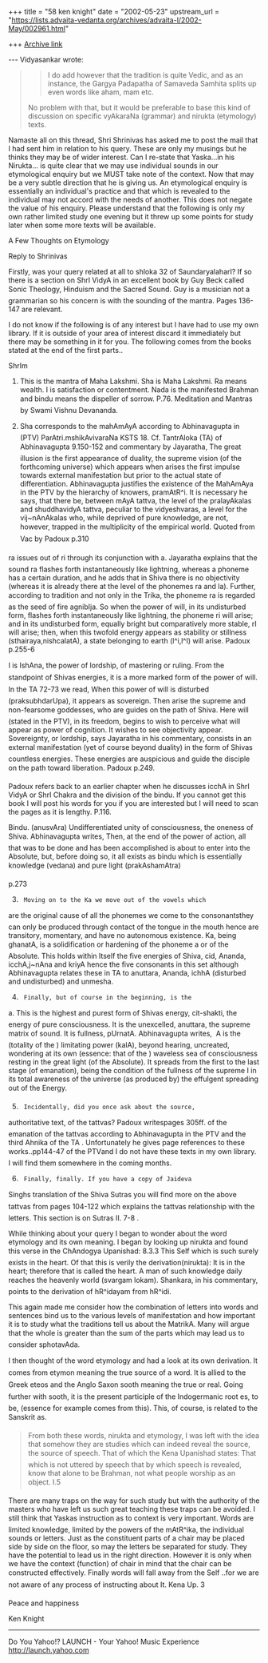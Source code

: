 +++
title = "58 ken knight"
date = "2002-05-23"
upstream_url = "https://lists.advaita-vedanta.org/archives/advaita-l/2002-May/002961.html"

+++
[Archive link](https://lists.advaita-vedanta.org/archives/advaita-l/2002-May/002961.html)

--- Vidyasankar <vsundaresan at HOTMAIL.COM> wrote:
> >I do add however that the tradition is quite Vedic,
> and as an instance, the
> >Gargya Padapatha of Samaveda Samhita splits up even
> words like aham, mam
> >etc.
>
> No problem with that, but it would be preferable to
> base this kind of
> discussion on specific vyAkaraNa (grammar) and
> nirukta (etymology) texts.

Namaste all on this thread,
Shri Shrinivas has asked me to post the mail that I
had sent him in relation to his query. These are only
my musings but he thinks they may be of wider
interest.
Can I re-state that Yaska...in his Nirukta... is quite
clear that we may use individual sounds in our
etymological enquiry but we MUST take note of the
context.   Now that may be a very subtle direction
that he is giving us.  An etymological enquiry is
essentially an individual's practice and that which is
revealed to the individual may not accord with the
needs of another.  This does not negate the value of
his enquiry.
Please understand that the following is only my own
rather limited study one evening but it threw up some
points for study later when some more texts will be
available.

A Few Thoughts on Etymology

Reply to Shrinivas

Firstly, was your query related at all to shloka 32 of
 SaundaryalaharI?  If so there is a section on ShrI
VidyA in an excellent book by Guy Beck called Sonic
Theology, Hinduism and the Sacred Sound.  Guy is a
musician not a grammarian so his concern is with the
sounding of the mantra. Pages 136-147 are relevant.

I do not know if the following is of any interest but
I have had to use my own library. If it is outside of
your area of interest discard it immediately but there
may be something in it for you.  The following comes
from the books stated at the end of the first parts..

ShrIm

1) This is the mantra of Maha Lakshmi.  Sha is Maha
Lakshmi. Ra means wealth.  I is satisfaction or
contentment. Nada is the manifested Brahman and bindu
means the dispeller of sorrow.  P.76.  Meditation and
Mantras by Swami Vishnu Devananda.

2) Sha corresponds to the mahAmAyA according to
Abhinavagupta in (PTV) ParAtri.mshikAvivaraNa KSTS 18.
Cf. TantrAloka (TA) of Abhinavagupta 9.150-152 and
commentary by Jayaratha, The great illusion is the
first appearance of duality, the supreme vision (of
the forthcoming universe) which appears when arises
the first impulse towards external manifestation but
prior to the actual state of differentiation.
Abhinavagupta justifies the existence of the MahAmAya
in the PTV by the hierarchy of knowers, pramAtR^i.  It
is necessary he says, that there be, between mAyA
tattva, the level of the pralayAkalas and shuddhavidyA
tattva, peculiar to the vidyeshvaras, a level for the
vij~nAnAkalas who, while deprived of pure knowledge,
are not, however, trapped in the multiplicity of the
empirical world.  Quoted from Vac by Padoux p.310

ra issues out of ri through its conjunction with a.
 Jayaratha explains that the sound ra flashes forth
instantaneously like lightning, whereas a phoneme has
a certain duration, and he adds that in Shiva there is
no objectivity (whereas it is already there at the
level of the phonemes ra and la). Further, according
to tradition and not only in the Trika, the phoneme
ra is regarded as the seed of fire agnibIja. So when
the power of will, in its undisturbed form, flashes
forth instantaneously like lightning, the phoneme ri
will arise; and in its undisturbed form, equally
bright but comparatively more stable, rI will arise;
then, when this twofold energy appears as stability or
stillness (sthairaya,nishcalatA), a state belonging to
earth (l^i,l^I) will arise.   Padoux p.255-6

I is IshAna, the power of lordship, of mastering or
ruling.  From the standpoint of Shivas energies, it
is a more marked form of the power of will.  In the TA
72-73 we read,  When this power of will is disturbed
(praksubhdarUpa), it appears as sovereign. Then arise
the supreme and non-fearsome goddesses, who are guides
on the path of Shiva.   Here will (stated in the
PTV), in its freedom, begins to wish to perceive what
will appear as power of cognition. It wishes to see
objectivity appear. Sovereignty, or lordship, says
Jayaratha in his commentary, consists in an external
manifestation (yet of course beyond duality) in the
form of Shivas countless energies.  These energies
are auspicious and guide the disciple on the path
toward liberation.  Padoux p.249.

Padoux refers back to an earlier chapter when he
discusses icchA in ShrI VidyA or ShrI Chakra and the
division of the bindu.  If you cannot get this book I
will post his words for you if you are interested but
I will need to scan the pages as it is lengthy.
P.116.

Bindu. (anusvAra)  Undifferentiated unity of
consciousness, the oneness of Shiva.  Abhinavagupta
writes, Then, at the end of the power of action, all
that was to be done and has been accomplished is about
to enter into the Absolute, but, before doing so, it
all exists as bindu which is essentially knowledge
(vedana) and pure light (prakAshamAtra)


p.273

3)      Moving on to the Ka we move out of the vowels which
are the original cause of all the phonemes we come to
the consonantsthey can only be produced through
contact of the tongue in the mouth hence are
transitory, momentary, and have no autonomous
existence. Ka, being ghanatA, is a solidification or
hardening of the phoneme a or of the Absolute.  This
holds within Itself the five energies of Shiva, cid,
Ananda, icchA,j~nAna and kriyA hence the five
consonants in this set although Abhinavagupta relates
these in TA to anuttara, Ananda, ichhA (disturbed and
undisturbed) and unmesha.

4)      Finally, but of course in the beginning, is the
a. This is the highest and purest form of Shivas
energy, cit-shakti, the energy of pure consciousness.
It is the unexcelled, anuttara, the supreme matrix of
sound.  It is fullness, pUrnatA. Abhinavagupta
writes,   A is the (totality of the ) limitating
power (kalA), beyond hearing, uncreated, wondering at
its own (essence: that of the ) waveless sea of
consciousness resting in the great light (of the
Absolute).  It spreads from the first to the last
stage (of emanation), being the condition of the
fullness of the supreme I in its total awareness of
the universe (as produced by) the effulgent spreading
out of the Energy.

5)      Incidentally, did you once ask about the source,
authoritative text, of the tattvas?  Padoux
writespages 305ff. of the emanation of the tattvas
according to Abhinavagupta in the PTV and the third
Ahnika of the TA .  Unfortunately he gives page
references to these works..pp144-47 of the PTVand I
do not have these texts in my own library. I will find
them somewhere in the coming months.

6)      Finally, finally. If you have a copy of Jaideva
Singhs translation of the Shiva Sutras you will find
more on the above tattvas from pages 104-122 which
explains the tattvas relationship with the letters.
This section is on Sutras II. 7-8 .





While thinking about your query I began to wonder
about the word etymology and its own meaning.  I began
by looking up nirukta and found this verse in the
ChAndogya Upanishad: 8.3.3
This Self which is such surely exists in the heart.
Of that this is verily the derivation(nirukta): It is
in the heart; therefore that is called the heart. A
man of such knowledge daily reaches the heavenly world
(svargam lokam).  Shankara, in his commentary, points
to the derivation of hR^idayam from hR^idi.

This again made me consider how the combination of
letters into words and sentences bind us to the
various levels of manifestation and how important it
is to study what the traditions tell us about the
MatrikA. Many will argue that the whole is greater
than the sum of the parts which may lead us to
consider sphotavAda.

I then thought of the word etymology and had a look
at its own derivation.  It comes from etymon meaning
the true source of a word. It is allied to the Greek
eteos and the Anglo Saxon sooth meaning the true or
real. Going further with sooth, it is the present
participle of the Indogermanic root es, to be,
(essence for example comes from this). This, of
course, is related to the Sanskrit as.

>From both these words, nirukta and etymology, I was
left with the idea that somehow they are studies which
can indeed reveal the source, the source of speech.
That of which the Kena Upanishad states:
That which is not uttered by speech that by which
speech is revealed, know that alone to be Brahman, not
what people worship as an object. I.5

There are many traps on the way for such study but
with the authority of the masters who have left us
such great teaching these traps can be avoided. I
still think that Yaskas instruction as to context is
very important. Words are limited knowledge, limited
by the powers of the mAtR^ika, the individual sounds
or letters.   Just as the constituent parts of a chair
may be placed side by side on the floor, so may the
letters be separated for study.  They have the
potential to lead us in the right direction. However
it is only when we have the context (function) of
chair in mind that the chair can be constructed
effectively.
Finally words will fall away from the Self  ..for we
are not aware of any process of instructing about It.
 Kena Up. 3


Peace and happiness

Ken Knight




__________________________________________________
Do You Yahoo!?
LAUNCH - Your Yahoo! Music Experience
http://launch.yahoo.com

